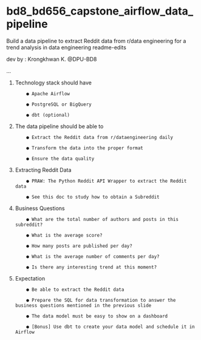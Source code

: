 # bd8_bd656_capstone_airflow_data_pipeline
Build a data pipeline to extract Reddit data from r/data engineering for a trend analysis in data engineering
readme-edits

dev by : Krongkhwan K. @DPU-BD8


 
...

1.	Technology stack should have

			● Apache Airflow

			● PostgreSQL or BigQuery

			● dbt (optional)

2.	The data pipeline should be able to

			● Extract the Reddit data from r/dataengineering daily

			● Transform the data into the proper format

			● Ensure the data quality



3.	Extracting Reddit Data

			● PRAW: The Python Reddit API Wrapper to extract the Reddit data

			● See this doc to study how to obtain a Subreddit



4.	Business Questions

			● What are the total number of authors and posts in this subreddit?

			● What is the average score?

			● How many posts are published per day?

			● What is the average number of comments per day?

			● Is there any interesting trend at this moment?



5.	Expectation

			● Be able to extract the Reddit data

			● Prepare the SQL for data transformation to answer the business questions mentioned in the previous slide

			● The data model must be easy to show on a dashboard

			● [Bonus] Use dbt to create your data model and schedule it in Airflow
